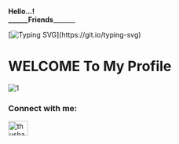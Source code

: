 **Hello...!  
     ______**Friends****_______ 
     
[![Typing SVG](https://readme-typing-svg.herokuapp.com?font=&color=%red&size=25&width=450&lines=I'm+Prabhashwaree+Nthmini.;+I+am+Software+Developer;+And+Designer;)](https://git.io/typing-svg)

# **WELCOME** To My Profile

![1](https://user-images.githubusercontent.com/90233777/187691903-655cf86a-01c0-4420-a93b-5cf5363ff6a3.PNG)


<h3 align="left">Connect with me:</h3>

<p align="left">
<a href="[https://twitter.com/thushan960821](https://www.linkedin.com/in/nethmini-gayathree-silva-aa4288224/)" target="blank"><img align="center" src="https://github.com/Prabhashwaree/Cake_Bakery_System/tree/master/src/assets/img/pngwing.com (9).png" alt="thushan960821" height="30" width="40" /></a>

</p>

